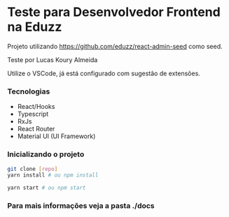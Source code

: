 Teste para Desenvolvedor Frontend na Eduzz
==================
Projeto utilizando https://github.com/eduzz/react-admin-seed como seed.

Teste por Lucas Koury Almeida

Utilize o VSCode, já está configurado com sugestão de extensões.

### Tecnologias

* React/Hooks
* Typescript
* RxJs
* React Router
* Material UI (UI Framework)

### Inicializando o projeto

```bash
git clone [repo]
yarn install # ou npm install

yarn start # ou npm start
```

### Para mais informações veja a pasta ./docs
